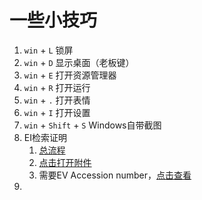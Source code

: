 # 一些小技巧

1. `win` + `L`  锁屏
2. `win` + `D`  显示桌面（老板键）
3. `win` + `E`  打开资源管理器
4. `win` + `R`  打开运行
5. `win` + `.`  打开表情
6. `win` + `I`  打开设置
7. `win` + `Shift`  + `S`  Windows自带截图
8. EI检索证明
   1. [总流程](https://lib.xidian.edu.cn/engine2/general/more?appId=17004&wfwfid=2403&pageId=14305&typeId=2190570)
   2. [点击打开附件](assets/tricks/查收查引委托单-网信院-王剑锋.doc)
   3. 需要EV Accession number，[点击查看](https://www.engineeringvillage.com/search/quick.url)
9.  